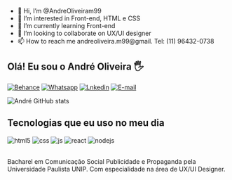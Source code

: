 - 👋 Hi, I’m @AndreOliveiram99
- 👀 I’m interested in Front-end, HTML e CSS
- 🌱 I’m currently learning Front-end
- 💞️ I’m looking to collaborate on UX/UI designer
- 📫 How to reach me andreoliveira.m99@gmail. Tel: (11) 96432-0738

## Olá! Eu sou o André Oliveira 🖐️

[![Behance](https://img.shields.io/badge/-Behance-blue?style=for-the-badge&logo=behance&logoColor=white//www.behance.net/androliveira2)](https://www.behance.net/androliveira2)
[![Whatsapp](https://img.shields.io/badge/WhatsApp-25D366?style=for-the-badge&logo=whatsapp&logoColor=white)](https://wa.me/5511964320738)
[![Lnkedin](https://img.shields.io/badge/LinkedIn-0077B5?style=for-the-badge&logo=linkedin&logoColor=white)](https://www.linkedin.com/in/andré-oliveira-55849a143/)
[![E-mail](https://img.shields.io/badge/Gmail-D14836?style=for-the-badge&logo=gmail&logoColor=white)](https://mail.google.com/mail/u/1/?ogbl#inbox)

![André GitHub stats](https://github-readme-stats.vercel.app/api?username=Andreoliveira&show_icons=true&theme=tokyonight&count_private=true)

## Tecnologias que eu uso no meu dia

<div style="display: inline_block">
  <img align="center" alt="html5" src="https://img.shields.io/badge/HTML5-E34F26?style=for-the-badge&logo=html5&logoColor=white" />
  <img align="center" alt="css" src="https://img.shields.io/badge/CSS3-1572B6?style=for-the-badge&logo=css3&logoColor=white" />
  <img align="center" alt="js" src="https://img.shields.io/badge/JavaScript-F7DF1E?style=for-the-badge&logo=javascript&logoColor=black" />
    <img align="center" alt="react" src="https://img.shields.io/badge/React-20232A?style=for-the-badge&logo=react&logoColor=61DAFB" />
  <img align="center" alt="nodejs" src="https://img.shields.io/badge/Node.js-43853D?style=for-the-badge&logo=node.js&logoColor=white" />
</div><br/>

Bacharel em Comunicação Social Publicidade e Propaganda pela Universidade Paulista UNIP. Com especialidade na área de UX/UI Designer.
